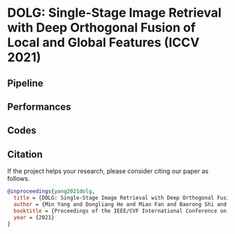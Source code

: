 # DOLG: Single-Stage Image Retrieval with Deep Orthogonal Fusion of Local and Global Features (ICCV 2021)

## Pipeline


## Performances


## Codes


## Citation

If the project helps your research, please consider citing our paper as follows.

```BibTeX
@inproceedings{yang2021dolg,
  title = {DOLG: Single-Stage Image Retrieval with Deep Orthogonal Fusion of Local and Global Features},
  author = {Min Yang and Dongliang He and Miao Fan and Baorong Shi and Xuetong Xue and Fu Li and Errui Ding and Jizhou Huang},
  booktitle = {Proceedings of the IEEE/CVF International Conference on Computer Vision (ICCV)},
  year = {2021}
}

```
